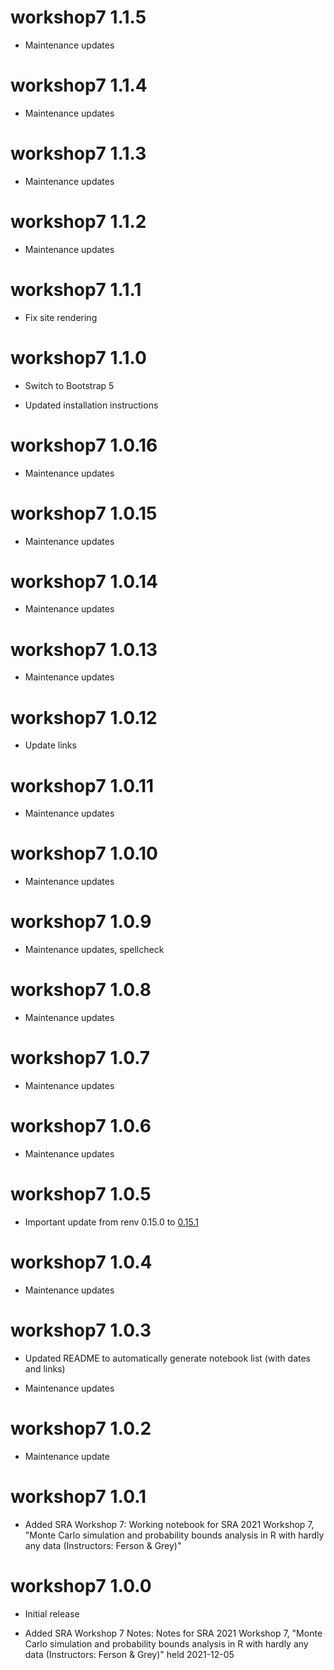 # workshop7 1.1.5

* Maintenance updates

# workshop7 1.1.4

* Maintenance updates

# workshop7 1.1.3

* Maintenance updates

# workshop7 1.1.2

* Maintenance updates

# workshop7 1.1.1

* Fix site rendering

# workshop7 1.1.0

* Switch to Bootstrap 5

* Updated installation instructions

# workshop7 1.0.16

* Maintenance updates

# workshop7 1.0.15

* Maintenance updates

# workshop7 1.0.14

* Maintenance updates

# workshop7 1.0.13

* Maintenance updates

# workshop7 1.0.12

* Update links

# workshop7 1.0.11

* Maintenance updates

# workshop7 1.0.10

* Maintenance updates

# workshop7 1.0.9

* Maintenance updates, spellcheck

# workshop7 1.0.8

* Maintenance updates

# workshop7 1.0.7

* Maintenance updates

# workshop7 1.0.6

* Maintenance updates

# workshop7 1.0.5

* Important update from renv 0.15.0 to [0.15.1](https://rstudio.github.io/renv/news/index.html#renv-0151)

# workshop7 1.0.4

* Maintenance updates

# workshop7 1.0.3

* Updated README to automatically generate notebook list (with dates and links)

* Maintenance updates

# workshop7 1.0.2

* Maintenance update

# workshop7 1.0.1

* Added SRA Workshop 7: Working notebook for SRA 2021 Workshop 7, "Monte Carlo simulation and probability bounds analysis in R with hardly any data (Instructors: Ferson & Grey)"

# workshop7 1.0.0

* Initial release

* Added SRA Workshop 7 Notes: Notes for SRA 2021 Workshop 7, "Monte Carlo simulation and probability bounds analysis in R with hardly any data (Instructors: Ferson & Grey)" held 2021-12-05
